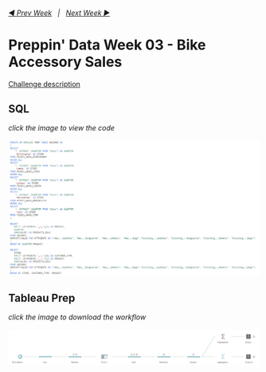 <h6><a href="../Week_2/README.md">◀  Prev Week</a>&nbsp;&nbsp;&nbsp;|&nbsp;&nbsp;&nbsp;<a href="../Week_4/README.md">Next Week  ▶</a></h6>

# Preppin' Data Week 03 - Bike Accessory Sales

[Challenge description](https://preppindata.blogspot.com/2021/01/2021-week-3.html)

## SQL

<i>click the image to view the code</i><br>
<br>
<a href="Snowflake SQL.sql">
<img src="PD 2021 wk 3 SQL.png?raw=true" alt="SQL Code">
</a>

## Tableau Prep

<i>click the image to download the workflow</i><br>
<br>
<a href="Challenge 2021 week 3.tflx">
<img src="PD 2021 wk 3.png?raw=true" alt="Tableau Prep Workflow">
</a>

